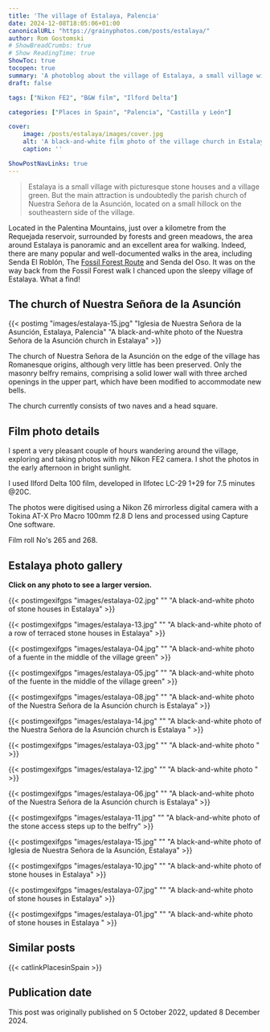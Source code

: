 ```yaml
---
title: 'The village of Estalaya, Palencia'
date: 2024-12-08T18:05:06+01:00
canonicalURL: "https://grainyphotos.com/posts/estalaya/"
author: Rom Gostomski
# ShowBreadCrumbs: true
# Show ReadingTime: true
ShowToc: true
tocopen: true
summary: 'A photoblog about the village of Estalaya, a small village with picturesque stone houses and a village green. But the main attraction is the parish church of Nuestra Señora de la Asunción, located on a small hillock on the southeastern side of the village.'
draft: false

tags: ["Nikon FE2", "B&W film", "Ilford Delta"]

categories: ["Places in Spain", "Palencia", "Castilla y León"]

cover:
    image: /posts/estalaya/images/cover.jpg
    alt: 'A black-and-white film photo of the village church in Estalaya'
    caption: ''

ShowPostNavLinks: true
---
```

> Estalaya is a small village with picturesque stone houses and a village green. But the main attraction is undoubtedly the parish church of Nuestra Señora de la Asunción, located on a small hillock on the southeastern side of the village.

Located in the Palentina Mountains, just over a kilometre from the Requejada reservoir, surrounded by forests and green meadows, the area around Estalaya is panoramic and an excellent area for walking. Indeed, there are many popular and well-documented walks in the area, including Senda El Roblón, The [Fossil Forest Route](/posts/verdena/) and Senda del Oso. It was on the way back from the Fossil Forest walk I chanced upon the sleepy village of Estalaya. What a find!

## The church of Nuestra Señora de la Asunción

{{< postimg "images/estalaya-15.jpg" 
"Iglesia de Nuestra Señora de la Asunción, Estalaya, Palencia" 
"A black-and-white photo of the Nuestra Señora de la Asunción church in Estalaya" >}}

The church of Nuestra Señora de la Asunción on the edge of the village has Romanesque origins, although very little has been preserved. Only the masonry belfry remains, comprising a solid lower wall with three arched openings in the upper part, which have been modified to accommodate new bells. 

The church currently consists of two naves and a head square.

## Film photo details

I spent a very pleasant couple of hours wandering around the village, exploring and taking photos with my Nikon FE2 camera. I shot the photos in the early afternoon in bright sunlight.

I used Ilford Delta 100 film, developed in Ilfotec LC-29 1+29 for 7.5 minutes @20C.

The photos were digitised using a Nikon Z6 mirrorless digital camera with a Tokina AT-X Pro Macro 100mm f2.8 D lens and processed using Capture One software.

Film roll No's 265 and 268.

## Estalaya photo gallery

**Click on any photo to see a larger version.**

{{< postimgexifgps "images/estalaya-02.jpg" 
"" 
"A black-and-white photo of stone houses in Estalaya" >}}

{{< postimgexifgps "images/estalaya-13.jpg" 
"" 
"A black-and-white photo of a row of terraced stone houses in Estalaya" >}}

{{< postimgexifgps "images/estalaya-04.jpg" 
"" 
"A black-and-white photo of a fuente in the middle of the village green" >}}

{{< postimgexifgps "images/estalaya-05.jpg" 
"" 
"A black-and-white photo of the fuente in the middle of the village green" >}}

{{< postimgexifgps "images/estalaya-08.jpg" 
"" 
"A black-and-white photo of the Nuestra Señora de la Asunción church is Estalaya" >}}

{{< postimgexifgps "images/estalaya-14.jpg" 
"" 
"A black-and-white photo of the Nuestra Señora de la Asunción church is Estalaya " >}}

{{< postimgexifgps "images/estalaya-03.jpg" 
"" 
"A black-and-white photo " >}}

{{< postimgexifgps "images/estalaya-12.jpg" 
"" 
"A black-and-white photo " >}}

{{< postimgexifgps "images/estalaya-06.jpg" 
"" 
"A black-and-white photo of the Nuestra Señora de la Asunción church is Estalaya" >}}

{{< postimgexifgps "images/estalaya-11.jpg" 
"" 
"A black-and-white photo of the stone access steps up to the belfry" >}}

{{< postimgexifgps "images/estalaya-15.jpg" 
"" 
"A black-and-white photo of Iglesia de Nuestra Señora de la Asunción, Estalaya" >}}

{{< postimgexifgps "images/estalaya-10.jpg" 
"" 
"A black-and-white photo of stone houses in Estalaya" >}}

{{< postimgexifgps "images/estalaya-07.jpg" 
"" 
"A black-and-white photo of stone houses in Estalaya" >}}

{{< postimgexifgps "images/estalaya-01.jpg" 
"" 
"A black-and-white photo of stone houses in Estalaya " >}}

## Similar posts

{{< catlinkPlacesinSpain >}}

## Publication date

This post was originally published on 5 October 2022, updated 8 December 2024.